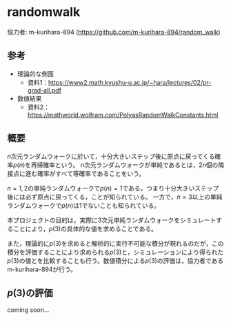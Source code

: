 # randomwalk
協力者: m-kurihara-894 (https://github.com/m-kurihara-894/random_walk)



## 参考
- 理論的な側面
    - 資料1：https://www2.math.kyushu-u.ac.jp/~hara/lectures/02/pr-grad-all.pdf
- 数値結果
    - 資料2：https://mathworld.wolfram.com/PolyasRandomWalkConstants.html



## 概要
$n$次元ランダムウォークに於いて，十分大きいステップ後に原点に戻ってくる確率$p(n)$を再帰確率という。
$n$次元ランダムウォークが単純であるとは，$2n$個の隣接点に進む確率がすべて等確率であることをいう。

$n=1,\,2$の単純ランダムウォークで$`p(n)=1`$である，つまり十分大きいステップ後には必ず原点に戻ってくる，ことが知られている。
一方で，$n=3$以上の単純ランダムウォークで$p(n)$は$1$でないことも知られている。
    
本プロジェクトの目的は，実際に3次元単純ランダムウォークをシミュレートすることにより，$p(3)$の具体的な値を求めることである。

また，理論的に$p(3)$を求めると解析的に実行不可能な積分が現れるのだが，この積分を評価することにより求められる$p(3)$と，シミュレーションにより得られた$p(3)$の値とを比較することも行う。数値積分による$p(3)$の評価は，協力者であるm-kurihara-894が行う。



## $p(3)$の評価
coming soon...